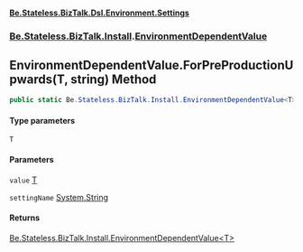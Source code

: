 #### [Be.Stateless.BizTalk.Dsl.Environment.Settings](README.md 'README')
### [Be.Stateless.BizTalk.Install](Be.Stateless.BizTalk.Install.md 'Be.Stateless.BizTalk.Install').[EnvironmentDependentValue](EnvironmentDependentValue.md 'Be.Stateless.BizTalk.Install.EnvironmentDependentValue')

## EnvironmentDependentValue.ForPreProductionUpwards<T>(T, string) Method

```csharp
public static Be.Stateless.BizTalk.Install.EnvironmentDependentValue<T> ForPreProductionUpwards<T>(T value, string settingName=null);
```
#### Type parameters

<a name='Be.Stateless.BizTalk.Install.EnvironmentDependentValue.ForPreProductionUpwards_T_(T,string).T'></a>

`T`
#### Parameters

<a name='Be.Stateless.BizTalk.Install.EnvironmentDependentValue.ForPreProductionUpwards_T_(T,string).value'></a>

`value` [T](EnvironmentDependentValue.ForPreProductionUpwards_T_(T,string).md#Be.Stateless.BizTalk.Install.EnvironmentDependentValue.ForPreProductionUpwards_T_(T,string).T 'Be.Stateless.BizTalk.Install.EnvironmentDependentValue.ForPreProductionUpwards<T>(T, string).T')

<a name='Be.Stateless.BizTalk.Install.EnvironmentDependentValue.ForPreProductionUpwards_T_(T,string).settingName'></a>

`settingName` [System.String](https://docs.microsoft.com/en-us/dotnet/api/System.String 'System.String')

#### Returns
[Be.Stateless.BizTalk.Install.EnvironmentDependentValue&lt;](EnvironmentDependentValue_T_.md 'Be.Stateless.BizTalk.Install.EnvironmentDependentValue<T>')[T](EnvironmentDependentValue.ForPreProductionUpwards_T_(T,string).md#Be.Stateless.BizTalk.Install.EnvironmentDependentValue.ForPreProductionUpwards_T_(T,string).T 'Be.Stateless.BizTalk.Install.EnvironmentDependentValue.ForPreProductionUpwards<T>(T, string).T')[&gt;](EnvironmentDependentValue_T_.md 'Be.Stateless.BizTalk.Install.EnvironmentDependentValue<T>')